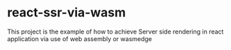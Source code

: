 # react-ssr-via-wasm
This project is the example of how to achieve  Server side rendering in react application via use of web assembly or wasmedge
